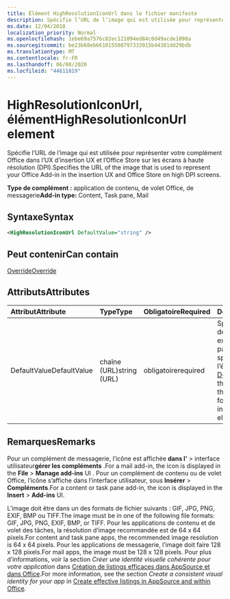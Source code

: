 ```yaml
---
title: Élément HighResolutionIconUrl dans le fichier manifeste
description: Spécifie l’URL de l’image qui est utilisée pour représenter votre complément Office dans l’UX d’insertion UX et l’Office Store sur les écrans à haute résolution (DPI).
ms.date: 12/04/2018
localization_priority: Normal
ms.openlocfilehash: 1ebe69a7576c82ec121094ed84c0d49acde1098a
ms.sourcegitcommit: be23b68eb661015508797333915b44381dd29bdb
ms.translationtype: MT
ms.contentlocale: fr-FR
ms.lasthandoff: 06/08/2020
ms.locfileid: "44611819"
---
```

# <a name="highresolutioniconurl-element"></a><span data-ttu-id="eb56d-103">HighResolutionIconUrl, élément</span><span class="sxs-lookup"><span data-stu-id="eb56d-103">HighResolutionIconUrl element</span></span>

<span data-ttu-id="eb56d-104">Spécifie l’URL de l’image qui est utilisée pour représenter votre complément Office dans l’UX d’insertion UX et l’Office Store sur les écrans à haute résolution (DPI).</span><span class="sxs-lookup"><span data-stu-id="eb56d-104">Specifies the URL of the image that is used to represent your Office Add-in in the insertion UX and Office Store on high DPI screens.</span></span>

<span data-ttu-id="eb56d-105">**Type de complément :** application de contenu, de volet Office, de messagerie</span><span class="sxs-lookup"><span data-stu-id="eb56d-105">**Add-in type:** Content, Task pane, Mail</span></span>

## <a name="syntax"></a><span data-ttu-id="eb56d-106">Syntaxe</span><span class="sxs-lookup"><span data-stu-id="eb56d-106">Syntax</span></span>

```XML
<HighResolutionIconUrl DefaultValue="string" />
```

## <a name="can-contain"></a><span data-ttu-id="eb56d-107">Peut contenir</span><span class="sxs-lookup"><span data-stu-id="eb56d-107">Can contain</span></span>

[<span data-ttu-id="eb56d-108">Override</span><span class="sxs-lookup"><span data-stu-id="eb56d-108">Override</span></span>](override.md)

## <a name="attributes"></a><span data-ttu-id="eb56d-109">Attributs</span><span class="sxs-lookup"><span data-stu-id="eb56d-109">Attributes</span></span>

|<span data-ttu-id="eb56d-110">**Attribut**</span><span class="sxs-lookup"><span data-stu-id="eb56d-110">**Attribute**</span></span>|<span data-ttu-id="eb56d-111">**Type**</span><span class="sxs-lookup"><span data-stu-id="eb56d-111">**Type**</span></span>|<span data-ttu-id="eb56d-112">**Obligatoire**</span><span class="sxs-lookup"><span data-stu-id="eb56d-112">**Required**</span></span>|<span data-ttu-id="eb56d-113">**Description**</span><span class="sxs-lookup"><span data-stu-id="eb56d-113">**Description**</span></span>|
|:-----|:-----|:-----|:-----|
|<span data-ttu-id="eb56d-114">DefaultValue</span><span class="sxs-lookup"><span data-stu-id="eb56d-114">DefaultValue</span></span>|<span data-ttu-id="eb56d-115">chaîne (URL)</span><span class="sxs-lookup"><span data-stu-id="eb56d-115">string (URL)</span></span>|<span data-ttu-id="eb56d-116">obligatoire</span><span class="sxs-lookup"><span data-stu-id="eb56d-116">required</span></span>|<span data-ttu-id="eb56d-117">Spécifie la valeur par défaut de ce paramètre, exprimée pour les paramètres régionaux spécifiés dans l’élément [DefaultLocale](defaultlocale.md).</span><span class="sxs-lookup"><span data-stu-id="eb56d-117">Specifies the default value for this setting, expressed for the locale specified in the [DefaultLocale](defaultlocale.md) element.</span></span>|

## <a name="remarks"></a><span data-ttu-id="eb56d-118">Remarques</span><span class="sxs-lookup"><span data-stu-id="eb56d-118">Remarks</span></span>

<span data-ttu-id="eb56d-119">Pour un complément de messagerie, l’icône est affichée **dans l'**  >  interface utilisateur**gérer les compléments** .</span><span class="sxs-lookup"><span data-stu-id="eb56d-119">For a mail add-in, the icon is displayed in the **File** > **Manage add-ins** UI .</span></span> <span data-ttu-id="eb56d-120">Pour un complément de contenu ou de volet Office, l’icône s’affiche dans l’interface utilisateur, sous **Insérer** > **Compléments**.</span><span class="sxs-lookup"><span data-stu-id="eb56d-120">For a content or task pane add-in, the icon is displayed in the **Insert** > **Add-ins** UI.</span></span>

<span data-ttu-id="eb56d-121">L’image doit être dans un des formats de fichier suivants : GIF, JPG, PNG, EXIF, BMP ou TIFF.</span><span class="sxs-lookup"><span data-stu-id="eb56d-121">The image must be in one of the following file formats: GIF, JPG, PNG, EXIF, BMP, or TIFF.</span></span> <span data-ttu-id="eb56d-122">Pour les applications de contenu et de volet des tâches, la résolution d’image recommandée est de 64 x 64 pixels.</span><span class="sxs-lookup"><span data-stu-id="eb56d-122">For content and task pane apps, the recommended image resolution is 64 x 64 pixels.</span></span> <span data-ttu-id="eb56d-123">Pour les applications de messagerie, l’image doit faire 128 x 128 pixels.</span><span class="sxs-lookup"><span data-stu-id="eb56d-123">For mail apps, the image must be 128 x 128 pixels.</span></span> <span data-ttu-id="eb56d-124">Pour plus d’informations, voir la section _Créer une identité visuelle cohérente pour votre application_ dans [Création de listings efficaces dans AppSource et dans Office](/office/dev/store/create-effective-office-store-listings#create-a-consistent-visual-identity).</span><span class="sxs-lookup"><span data-stu-id="eb56d-124">For more information, see the section  _Create a consistent visual identity for your app_ in [Create effective listings in AppSource and within Office](/office/dev/store/create-effective-office-store-listings#create-a-consistent-visual-identity).</span></span>
